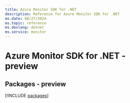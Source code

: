 ```yaml
---
title: Azure Monitor SDK for .NET
description: Reference for Azure Monitor SDK for .NET
ms.date: 08/27/2024
ms.topic: reference
ms.devlang: dotnet
ms.service: monitor
---
```

# Azure Monitor SDK for .NET - preview
## Packages - preview
[!INCLUDE [packages](monitor-index.md)]